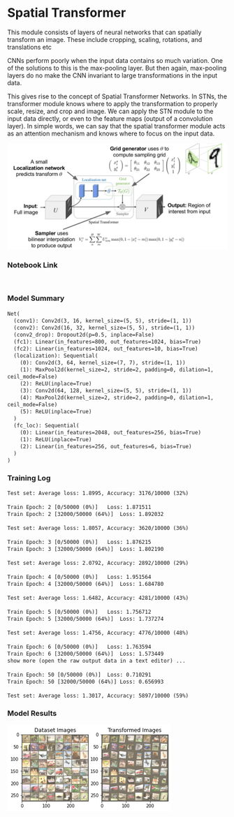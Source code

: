 # Spatial Transformer

This module consists of layers of neural networks that can spatially transform an image. These include cropping, scaling, rotations, and translations etc

CNNs perform poorly when the input data contains so much variation. One of the solutions to this is the max-pooling layer. But then again, max-pooling layers do no make the CNN invariant to large transformations in the input data.

This gives rise to the concept of Spatial Transformer Networks. In STNs, the transformer module knows where to apply the transformation to properly scale, resize, and crop and image. We can apply the STN module to the input data directly, or even to the feature maps (output of a convolution layer). In simple words, we can say that the spatial transformer module acts as an attention mechanism and knows where to focus on the input data.

![](assets/SpatialTransformer.png)


### Notebook Link

![]()


### Model Summary


```
Net(
  (conv1): Conv2d(3, 16, kernel_size=(5, 5), stride=(1, 1))
  (conv2): Conv2d(16, 32, kernel_size=(5, 5), stride=(1, 1))
  (conv2_drop): Dropout2d(p=0.5, inplace=False)
  (fc1): Linear(in_features=800, out_features=1024, bias=True)
  (fc2): Linear(in_features=1024, out_features=10, bias=True)
  (localization): Sequential(
    (0): Conv2d(3, 64, kernel_size=(7, 7), stride=(1, 1))
    (1): MaxPool2d(kernel_size=2, stride=2, padding=0, dilation=1, ceil_mode=False)
    (2): ReLU(inplace=True)
    (3): Conv2d(64, 128, kernel_size=(5, 5), stride=(1, 1))
    (4): MaxPool2d(kernel_size=2, stride=2, padding=0, dilation=1, ceil_mode=False)
    (5): ReLU(inplace=True)
  )
  (fc_loc): Sequential(
    (0): Linear(in_features=2048, out_features=256, bias=True)
    (1): ReLU(inplace=True)
    (2): Linear(in_features=256, out_features=6, bias=True)
  )
)
```


### Training Log

```
Test set: Average loss: 1.8995, Accuracy: 3176/10000 (32%)

Train Epoch: 2 [0/50000 (0%)]	Loss: 1.871511
Train Epoch: 2 [32000/50000 (64%)]	Loss: 1.892032

Test set: Average loss: 1.8057, Accuracy: 3620/10000 (36%)

Train Epoch: 3 [0/50000 (0%)]	Loss: 1.876215
Train Epoch: 3 [32000/50000 (64%)]	Loss: 1.802190

Test set: Average loss: 2.0792, Accuracy: 2892/10000 (29%)

Train Epoch: 4 [0/50000 (0%)]	Loss: 1.951564
Train Epoch: 4 [32000/50000 (64%)]	Loss: 1.684780

Test set: Average loss: 1.6482, Accuracy: 4281/10000 (43%)

Train Epoch: 5 [0/50000 (0%)]	Loss: 1.756712
Train Epoch: 5 [32000/50000 (64%)]	Loss: 1.737274

Test set: Average loss: 1.4756, Accuracy: 4776/10000 (48%)

Train Epoch: 6 [0/50000 (0%)]	Loss: 1.763594
Train Epoch: 6 [32000/50000 (64%)]	Loss: 1.573449
show more (open the raw output data in a text editor) ...

Train Epoch: 50 [0/50000 (0%)]	Loss: 0.710291
Train Epoch: 50 [32000/50000 (64%)]	Loss: 0.656993

Test set: Average loss: 1.3017, Accuracy: 5897/10000 (59%)
```


### Model Results

![](assets/modelresults.png)